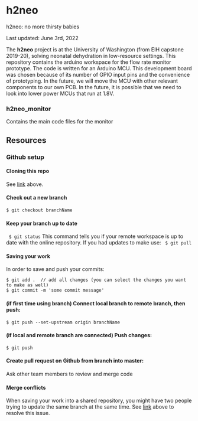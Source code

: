 # h2neo
h2neo: no more thirsty babies

Last updated: June 3rd, 2022

The **h2neo** project is at the University of Washington (from EIH capstone 2019-20), solving neonatal dehydration in low-resource settings. This repository contains the arduino workspace for the flow rate monitor prototype. The code is written for an Arduino MCU. This development board was chosen because of its number of GPIO input pins and the convenience of prototyping. In the future, we will move the MCU with other relevant components to our own PCB. In the future, it is possible that we need to look into lower power MCUs that run at 1.8V.


### h2neo_monitor
Contains the main code files for the monitor

## Resources

### Github setup
#### Cloning this repo
See [link](https://docs.github.com/en/github/creating-cloning-and-archiving-repositories/cloning-a-repository#cloning-a-repository-using-the-command-line) above.

#### Check out a new branch
``` $ git checkout branchName ```

#### Keep your branch up to date
``` $ git status```
This command tells you if your remote workspace is up to date with the online repository. If you had updates to make use:
``` $ git pull```

#### Saving your work
In order to save and push your commits:
```
$ git add .  // add all changes (you can select the changes you want to make as well)
$ git commit -m 'some commit message'

```
#### (if first time using branch) Connect local branch to remote branch, then push:
``` $ git push --set-upstream origin branchName ```

#### (if local and remote branch are connected) Push changes:
``` $ git push ```

#### Create pull request on Github from branch into master:
Ask other team members to review and merge code

#### Merge conflicts
When saving your work into a shared repository, you might have two people trying to update the same branch at the same time. See [link](https://docs.github.com/en/github/collaborating-with-issues-and-pull-requests/resolving-a-merge-conflict-on-github) above to resolve this issue. 
